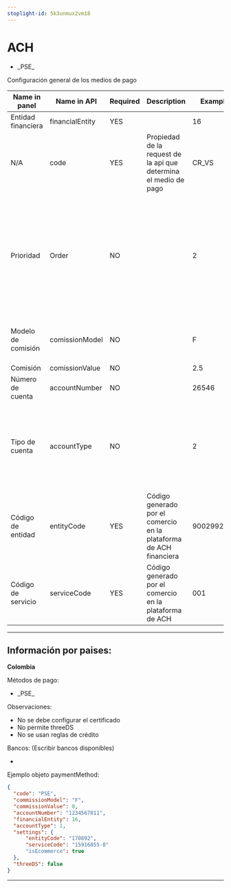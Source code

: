 ```yaml
---
stoplight-id: 5k3unmux2vm18
---
```


# ACH

-  \_PSE_

Configuración general de los medios de pago

| Name in panel | Name in API | Required  | Description | Example | Observations |
| ------------- | ----------- | --------- | ----------- | ------- | ------------ |
| Entidad financiera | financialEntity | YES |  | 16 |  |
| N/A| code | YES | Propiedad de la request de la api que determina el medio de pago | CR_VS |
| Prioridad | Order | NO | | 2 | Indica la prioridad que se tiene en caso de que exita la misma franquicia pero de diferentes redes procesadoras, es decir, si se tiene AMEX de redeban y credibanco, la que tenga la priodidad 1 es la que va a intentar procesar primero la transacción. |
| Modelo de comisión | comissionModel | NO |  | F | Sus valores posibles son F y P , donde F representa Valor Fijo y P representa  Valor en Porcentaje |
| Comisión | comissionValue | NO |  | 2.5 |  |
| Número de cuenta | accountNumber | NO | | 26546 |  |
| Tipo de cuenta | accountType | NO | | 2 | Sus valores posibles son 1, 2 y 3, donde  1 representa SAVINGS(Ahorros), 2 representa  CURRENT(Corriente), y 3 representa CREDIT CARD(Tarjeta de crédito) |
| Código de entidad | entityCode | YES | Código generado por el comercio en la plataforma de ACH financiera | 9002992280 | |
| Código de servicio | serviceCode | YES | Código generado por el comercio en la plataforma de ACH | 001 ||

---------------------------------------------------

## Información por paises:

**Colombia**

Métodos de pago:

-  \_PSE_

Observaciones:

- No se debe configurar el certificado
- No permite threeDS
- No se usan reglas de crédito

Bancos: (Escribir bancos disponibles)

- 

Ejemplo objeto paymentMethod:

```json
{
  "code": "PSE",
  "commissionModel": "F",
  "commissionValue": 0,
  "accountNumber": "1234567811",
  "financialEntity": 16,
  "accountType": 1,
  "settings": {
      "entityCode": "170892",
      "serviceCode": "15916855-8"
      "isEcommerce": true
  },
  "threeDS": false
}
```

---------------------------------------------------

